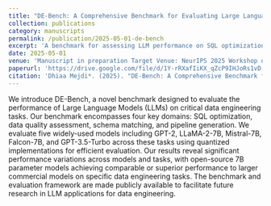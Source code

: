```yaml
---
title: "DE-Bench: A Comprehensive Benchmark for Evaluating Large Language Models on Data Engineering Tasks"
collection: publications
category: manuscripts
permalink: /publication/2025-05-01-de-bench
excerpt: 'A benchmark for assessing LLM performance on SQL optimization, data quality, schema matching, and pipeline generation.'
date: 2025-05-01
venue: 'Manuscript in preparation Target Venue: NeurIPS 2025 Workshop on Evaluating the Evolving LLM Lifecycle'
paperurl: 'https://drive.google.com/file/d/1Y-rRXafIiKX_qZcP9IHJoRs1vD-5Qidz/view?usp=sharing'
citation: 'Dhiaa Mejdi*. (2025). "DE-Bench: A Comprehensive Benchmark for Evaluating Large Language Models on Data Engineering Tasks." NeurIPS 2025 Workshop on Evaluating the Evolving LLM Lifecycle.'
---
```

We introduce DE-Bench, a novel benchmark designed to evaluate the performance of Large Language Models (LLMs) on critical data engineering tasks. Our benchmark encompasses four key domains: SQL optimization, data quality assessment, schema matching, and pipeline generation. We evaluate five widely-used models including GPT-2, LLaMA-2-7B, Mistral-7B, Falcon-7B, and GPT-3.5-Turbo across these tasks using quantized implementations for efficient evaluation. Our results reveal significant performance variations across models and tasks, with open-source 7B parameter models achieving comparable or superior performance to larger commercial models on specific data engineering tasks. The benchmark and evaluation framework are made publicly available to facilitate future research in LLM applications for data engineering.
